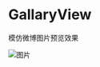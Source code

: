 # GallaryView
模仿微博图片预览效果


![图片](https://github.com/liaofuyou/GallaryView/blob/master/screenshot/Gif_20180512_094248.gif)
